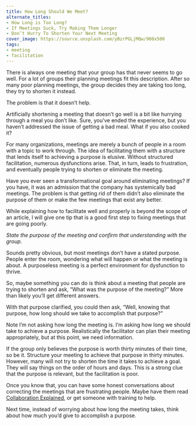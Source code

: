 ```yaml
---
title: How Long Should We Meet?
alternate_titles:
- How Long is Too Long?
- If Meetings Suck, Try Making Them Longer
- Don’t Hurry To Shorten Your Next Meeting
cover_image: https://source.unsplash.com/yBzrPGLjMQw/900x500
tags:
- meeting
- facilitation
---
```

There is always one meeting that your group has that never seems to go well. For a lot of groups their planning meetings fit this description. After so many poor planning meetings, the group decides they are taking too long, they try to shorten it instead.

The problem is that it doesn’t help.

Artificially shortening a meeting that doesn’t go well is a bit like hurrying through a meal you don’t like. Sure, you’ve ended the experience, but you haven’t addressed the issue of getting a bad meal. What if you also cooked it?

For many organizations, meetings are merely a bunch of people in a room with a topic to work through. The idea of facilitating them with a structure that lends itself to achieving a purpose is elusive. Without structured facilitation, numerous dysfunctions arise. That, in turn, leads to frustration, and eventually people trying to shorten or eliminate the meeting.

Have you ever seen a transformational goal around eliminating meetings? If you have, it was an admission that the company has systemically bad meetings. The problem is that getting rid of them didn’t also eliminate the purpose of them or make the few meetings that exist any better.

While explaining how to facilitate well and properly is beyond the scope of an article, I will give one tip that is a good first step to fixing meetings that are going poorly.

*State the purpose of the meeting and confirm that understanding with the group.*

Sounds pretty obvious, but most meetings don’t have a stated purpose. People enter the room, wondering what will happen or what the meeting is about. A purposeless meeting is a perfect environment for dysfunction to thrive.

So, maybe something you can do is think about a meeting that people are trying to shorten and ask, “What was the purpose of the meeting?” More than likely you’ll get different answers. 

With that purpose clarified, you could then ask, “Well, knowing that purpose, how long should we take to accomplish that purpose?”

Note I’m not asking how long the meeting is. I’m asking how long we should take to achieve a purpose. Realistically the facilitator can plan their meeting appropriately, but at this point, we need information.

If the group only believes the purpose is worth thirty minutes of their time, so be it. Structure your meeting to achieve that purpose in thirty minutes. However, many will not try to shorten the time it takes to achieve a goal. They will say things on the order of hours and days. This is a strong clue that the purpose is relevant, but the facilitation is poor.

Once you know that, you can have some honest conversations about correcting the meetings that are frustrating people. Maybe have them read [Collaboration Explained](https://www.amazon.com/Collaboration-Explained-Facilitation-Software-Project/dp/0321268776), or get someone with training to help.

Next time, instead of worrying about how long the meeting takes, think about how much you’d give to accomplish a purpose.